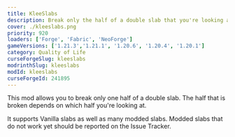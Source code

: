 ```yaml
---
title: KleeSlabs
description: Break only the half of a double slab that you're looking at.
cover: ./kleeslabs.png
priority: 920
loaders: ['Forge', 'Fabric', 'NeoForge']
gameVersions: ['1.21.3','1.21.1', '1.20.6', '1.20.4', '1.20.1']
category: Quality of Life
curseForgeSlug: kleeslabs
modrinthSlug: kleeslabs
modId: kleeslabs
curseForgeId: 241895
---
```


This mod allows you to break only one half of a double slab. The half that is broken depends on which half you're looking at.

It supports Vanilla slabs as well as many modded slabs. Modded slabs that do not work yet should be reported on the Issue Tracker.